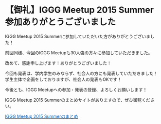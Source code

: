 # 【御礼】IGGG Meetup 2015 Summer 参加ありがとうございました

IGGG Meetup 2015 Summerに参加していただいた方がありがとうございました！

前回同様、今回のIGGG Meetupも30人強の方々に参加していただきました。

改めて、感謝申し上げます！ありがとうございました！

今回も発表は、学内学生のみならず、社会人の方にも発表していただきました！
学生主体で企画をしておりますが、社会人の発表もOKです！

今後とも、IGGG Meetupへの参加・発表の登録、よろしくお願いします！

IGGG Meetup 2015 Summerのまとめサイトがありますので、ぜひ御覧ください。

[<span style="color: #0066cc;">IGGG Meetup 2015 Summerのまとめ</span>](//www.iggg.org/wiki/?IGGG%20Meetup%202015%20Summer)